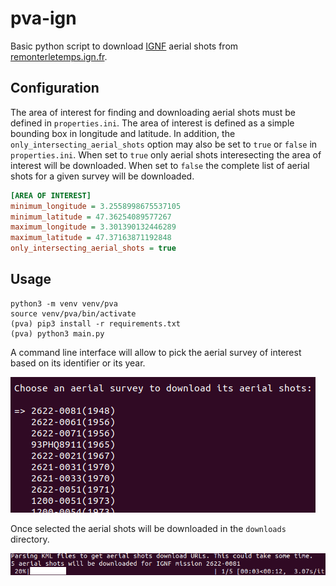 # pva-ign

Basic python script to download [IGNF](https://www.ign.fr/institut/identity-card) aerial shots from [remonterletemps.ign.fr](https://remonterletemps.ign.fr).

## Configuration

The area of interest for finding and downloading aerial shots must be defined in `properties.ini`. The area of interest is defined as a simple bounding box in longitude and latitude. In addition, the `only_intersecting_aerial_shots` option may also be set to `true` or `false` in `properties.ini`. When set to `true` only aerial shots interesecting the area of interest will be downloaded. When set to `false` the complete list of aerial shots for a given survey will be downloaded. 

```ini
[AREA OF INTEREST]
minimum_longitude = 3.2558998675537105
minimum_latitude = 47.36254089577267
maximum_longitude = 3.301390132446289
maximum_latitude = 47.37163871192848
only_intersecting_aerial_shots = true
```

## Usage

```shell
python3 -m venv venv/pva
source venv/pva/bin/activate
(pva) pip3 install -r requirements.txt
(pva) python3 main.py
```

A command line interface will allow to pick the aerial survey of interest based on its identifier or its year. 

![pick survey](ui.png)

Once selected the aerial shots will be downloaded in the `downloads` directory.

![download jp2](ui2.png)

